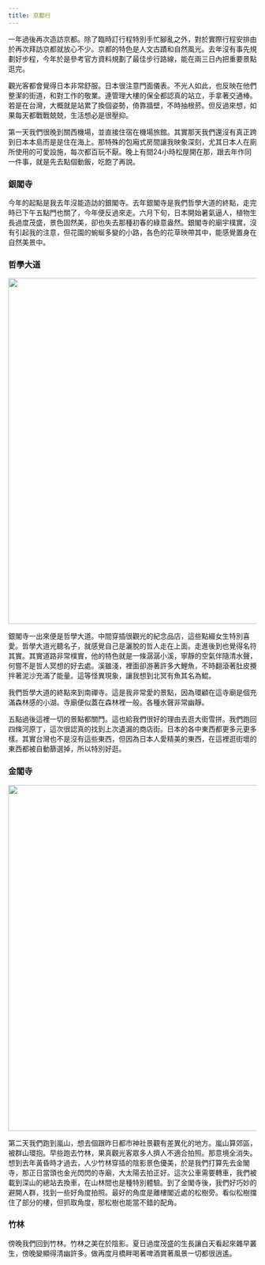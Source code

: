 ```yaml
---
title: 京都行
---
```


一年過後再次造訪京都。除了臨時訂行程特別手忙腳亂之外，對於實際行程安排由於再次拜訪京都就放心不少。京都的特色是人文古蹟和自然風光。去年沒有事先規劃好步程，今年於是參考官方資料規劃了最佳步行路線，能在兩三日內把重要景點逛完。

觀光客都會覺得日本非常舒服。日本很注意門面儀表。不光人如此，也反映在他們整潔的街道，和對工作的敬業。連管理大樓的保全都認真的站立，手拿著交通棒。若是在台灣，大概就是站累了換個姿勢，倚靠牆壁，不時抽根菸。但反過來想，如果每天都戰戰兢兢，生活想必是很壓抑。

第一天我們很晚到關西機場，並直接住宿在機場旅館。其實那天我們還沒有真正跨到日本本島而是是住在海上。那特殊的包廂式房間讓我映象深刻，尤其日本人在廁所使用的可愛設施，每次都百玩不厭。晚上有間24小時松屋開在那，跟去年作同一件事，就是先去點個動飯，吃飽了再說。

### 銀閣寺
今年的起點是我去年沒能造訪的銀閣寺。去年銀閣寺是我們哲學大道的終點，走完時已下午五點門也關了，今年便反過來走。六月下旬，日本開始暑氣逼人，植物生長過度茂盛，景色固然美，卻也失去那種初春的綠意盎然。銀閣寺的廟宇樸實，沒有引起我的注意，但花園的蜿蜒多變的小路，各色的花草映帶其中，能感覺置身在自然美景中。

### 哲學大道 

<img src="https://lh3.googleusercontent.com/ao9Qajm2G_o2jkCM7PXqwvHA61kgos5IFSIsH2DMPKNEIWGYAxFy4j_KHHAm1opy6wYY1pFdDJFVe3FT1ebGO590whL1ZyfD-FX5TRMkoWrWBF9oEPolu4OPhFZj16KAtIRyLsAHXSl44qzlh2xRw0IRzJ0JZ4NyUMgZkYeXeo9-3JAIkt9WO74KaETKHg0ymKaIht-8LPXI0AkTSYAKsmAdt-0WKMMhmW8sQ9Dl0QnsTvKN4C0UmYOMhaJIxK3dIBMtbN09gSAto-SdK4IrZD0H0c_VBZhnOd6iY3a0L6BHsaNbPxqTZ0rrXr4tlO15vvJ_F7tzgn0aHR2OF5aCJb9IMoF3KjoQnKGqBOnHZUlUU9-4RYBnV1toig-39Qx0lfrm_eiP-ekcYBzOcRFWZpekNdcRccHC9W8FVpsX7fI68o2w3TXNL6zHWRBwBXlRhjVjCdACcDl61HYS7O_zSkm5VDiKQbNJeoxq_qUQ49qwDobC_h8RW5AMuQ7pFVtE_pZ-eug3jpVIw0Ak0Ic0qRy8JLDqu3DwyiBNaAf3i6Lo9uD8Q3r8k7YrD8QvnoxQ26iwuQZeAQXDUtW6-WSgJf6rtIQGcRTcLNpj4JZy=w1266-h950-no" width="700px">

銀閣寺一出來便是哲學大道。中間穿插很觀光的紀念品店，這些點綴女生特別喜愛。哲學大道光聽名子，就感覺自己是灑脫的哲人走在上面。走進後到也覺得名符其實。其實道路非常樸實，他的特色就是一條潺潺小溪，寧靜的空氣伴隨清水聲，何嘗不是哲人冥想的好去處。溪雖淺，裡面卻游著許多大鯉魚，不時翻滾著肚皮攪拌著泥沙充滿了能量。這等怪異現象，讓我想到北冥有魚其名為鯤。

我們哲學大道的終點來到南禪寺。這是我非常愛的景點，因為環顧在這寺廟是個充滿森林感的小湖。寺廟便似蓋在森林裡一般。各種水聲非常幽靜。

五點過後這裡一切的景點都關門。這也給我們很好的理由去逛大街雪拼。我們跑回四條河原丁，這次很認真的找到上次遺漏的商店街。日本的各中東西都更多元更多樣。其實台灣也不是沒有這些東西，但因為日本人愛精美的東西，在這裡逛街壞的東西都被自動篩選掉，所以特別好逛。

### 金閣寺

<img src="https://lh3.googleusercontent.com/BfYbXljV1gayFXGIvb5wVgquX-CV-4A3qgaNEw_ato5ZwTEgq-oX4kDMJpWvE6JCJkIvYul2wiI9KTISVUzT-NwZer88snL7fG7g-egxzE5dxsG7v0F9Dk67mdTzba9s8UYrtRWQswujo5obASTfdiQpLuOpO6BiN4foKcELITndKXWmTZoeErcNdFiNyJ5JbJYH5Vv1KMmc-wbBiCz4qmHKOmL4OWU7pvE_TbY8rx6EpaYr451Nr3ZqBlsB8vYwYjCejAA-3EuFPMWECDKxbiPwY61fXdLaXBbGcikmLV2n74ORwHUV0c-MXjJCMqGq-M0G65--yCCAMXbhk2WM3GCtAHo8kDp6WMkies4yWYrCU0ff22PG9Cwr44C-pig0EgBJO6Vv6T2RzcWSECYeQQtKKh1SxvVUMAuh90YY0rOB40Vdcq8ugsZEW8-PFgTlDjWxelEy_j9Q2JdT_1NbwUsxXSyHla4wq7ScJocHKoYFZadogP3nwur9cz-UhAMSZIVc5u-mBU9OJYXBUlQIZOI0D0kGJ6ytn4kQb_ZcTn2kyOguGaJ8IhtcCSSdrg0RPwG_DvqSZ5grI87xdowyw-M8Qu-PPT642RyxDtMu=w1266-h950-no" width="700px">

第二天我們跑到嵐山，想去個跟昨日都市神社景觀有差異化的地方。嵐山算郊區，被群山環抱。早些跑去竹林，果真觀光客眾多人擠人不適合拍照。那意境全消失。想到去年黃昏時才過去，人少竹林穿插的陰影景色優美，於是我們打算先去金閣寺，那正日當頭也金光閃閃的寺廟，大太陽去拍正好。這次公車需要轉車，我們被載到深山的總站去換車，在山林間也是種特別體驗。到了金閣寺後，我們好巧妙的避開人群，找到一些好角度拍照。最好的角度是離樓閣近處的松樹旁。看似松樹擋住了部分的樓，但抓取角度，那松樹也能當不錯的配角。

### 竹林 
傍晚我們回到竹林。竹林之美在於陰影。夏日過度茂盛的生長讓白天看起來雜早叢生，傍晚變顯得清幽許多。做再度月橋畔喝著啤酒賞著風景一切都很逍遙。